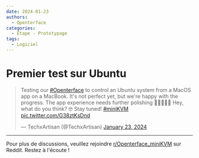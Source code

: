 ```yaml
---
date: 2024-01-23
authors:
  - Openterface
categories:
  - Étape - Prototypage
tags:
  - Logiciel
---
```


# Premier test sur Ubuntu

<blockquote class="twitter-tweet"><p lang="en" dir="ltr">Testing our <a href="https://twitter.com/hashtag/Openterface?src=hash&amp;ref_src=twsrc%5Etfw">#Openterface</a> to control an Ubuntu system from a MacOS app on a MacBook. It&#39;s not perfect yet, but we&#39;re happy with the progress. The app experience needs further polishing 👨‍💻👩‍💻🔄 Hey, what do you think? 🤓 Stay tuned! <a href="https://twitter.com/hashtag/miniKVM?src=hash&amp;ref_src=twsrc%5Etfw">#miniKVM</a> <a href="https://t.co/G38ztKsDnd">pic.twitter.com/G38ztKsDnd</a></p>&mdash; TechxArtisan (@TechxArtisan) <a href="https://twitter.com/TechxArtisan/status/1749617148262330503?ref_src=twsrc%5Etfw">January 23, 2024</a></blockquote> <script async src="https://platform.twitter.com/widgets.js" charset="utf-8"></script>

<!-- more -->
--------

Pour plus de discussions, veuillez rejoindre [r/Openterface_miniKVM](https://www.reddit.com/r/Openterface_miniKVM/) sur Reddit. Restez à l'écoute !